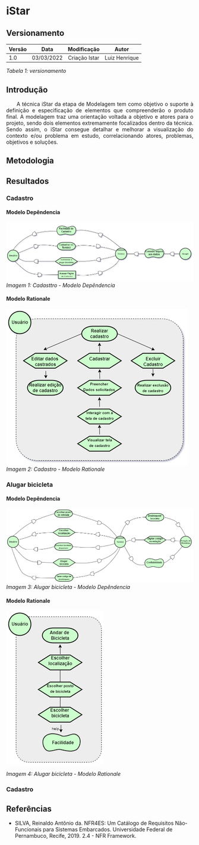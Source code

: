 # iStar
## Versionamento

| Versão | Data | Modificação | Autor |
|-|-|:-:|:-:|
| 1.0 | 03/03/2022 | Criação Istar | Luiz Henrique |

*Tabela 1: versionamento*

## Introdução
<p align="justify">&emsp;&emsp;A técnica iStar da etapa de Modelagem tem como objetivo o suporte à definição e especificação de elementos que compreenderão o produto final. A modelagem traz uma orientação voltada a objetivo e atores para o projeto, sendo dois elementos extremamente focalizados dentro da técnica. Sendo assim, o iStar consegue detalhar e melhorar a visualização do contexto e/ou problema em estudo, correlacionando atores, problemas, objetivos e soluções.</p>

## Metodologia
 

## Resultados

### Cadastro

#### Modelo Depêndencia

![Cadasttro - Modelo Depêndencia](../assets/modelagem/istar/DiagramaCadastro1.png)
*Imagem 1: Cadasttro - Modelo Depêndencia*

#### Modelo Rationale

![Cadastro - Modelo Rationale](../assets/modelagem/istar/DiagramaCadastro2.png)
*Imagem 2: Cadastro - Modelo Rationale*

### Alugar bicicleta

#### Modelo Depêndencia

![Cadasttro - Modelo Depêndencia](../assets/modelagem/istar/DragramaAlugarPlano1.png)
*Imagem 3: Alugar bicicleta - Modelo Depêndencia*

#### Modelo Rationale

![Cadastro - Modelo Rationale](../assets/modelagem/istar/DragramaAlugarPlano2.png)

*Imagem 4: Alugar bicicleta - Modelo Rationale*

### Cadastro

## Referências 
- SILVA, Reinaldo Antônio da. NFR4ES: Um Catálogo de Requisitos Não-Funcionais para Sistemas Embarcados. Universidade Federal de Pernambuco, Recife, 2019. 2.4 - NFR Framework.